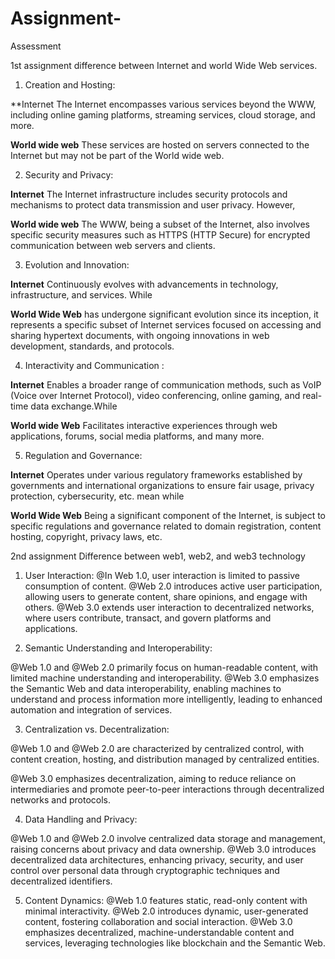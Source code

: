 # Assignment-
Assessment 
  
  1st assignment
 difference between Internet and world Wide Web services.

1. Creation and Hosting:

**Internet 
 The Internet encompasses various services beyond the WWW, including online gaming platforms, streaming services, cloud storage, and more.

**World wide web**
 These services are hosted on servers connected to the Internet but may not be part of the World wide web.


2. Security and Privacy: 

**Internet**
 The Internet infrastructure includes security protocols and mechanisms to protect data transmission and user privacy. However, 

**World wide web**
The WWW, being a subset of the Internet, also involves specific security measures such as HTTPS (HTTP Secure) for encrypted communication between web servers and clients.

3. Evolution and Innovation:

**Internet**
 Continuously evolves with advancements in technology, infrastructure, and services. While 

**World Wide Web**
has undergone significant evolution since its inception, it represents a specific subset of Internet services focused on accessing and sharing hypertext documents, with ongoing innovations in web development, standards, and protocols.


4. Interactivity and Communication :

**Internet**
 Enables a broader range of communication methods, such as VoIP (Voice over Internet Protocol), video conferencing, online gaming, and real-time data exchange.While

 **World wide Web**
Facilitates interactive experiences through web applications, forums, social media platforms, and many more.


5. Regulation and Governance:

 **Internet**
 Operates under various regulatory frameworks established by governments and international organizations to ensure fair usage, privacy protection, cybersecurity, etc. mean while 

**World Wide Web**
 Being a significant component of the Internet, is subject to specific regulations and governance related to domain registration, content hosting, copyright, privacy laws, etc.



  2nd assignment
Difference between web1, web2, and web3 technology




1. User Interaction:
 @In Web 1.0, user interaction is limited to passive consumption of content.
 @Web 2.0 introduces active user participation, allowing users to generate content, share opinions, and engage with others.
 @Web 3.0 extends user interaction to decentralized networks, where users contribute, transact, and govern platforms and applications.

2. Semantic Understanding and Interoperability:
   
 @Web 1.0 and @Web 2.0 primarily focus on human-readable content, with limited machine understanding and interoperability.
 @Web 3.0 emphasizes the Semantic Web and data interoperability, enabling machines to understand and process information more intelligently, leading to enhanced automation and integration of services.


3. Centralization vs. Decentralization:

 @Web 1.0 and @Web 2.0 are characterized by centralized control, with content creation, hosting, and distribution managed by centralized entities.

 @Web 3.0 emphasizes decentralization, aiming to reduce reliance on intermediaries and promote peer-to-peer interactions through decentralized networks and protocols.

4. Data Handling and Privacy:
 
 @Web 1.0 and @Web 2.0 involve centralized data storage and management, raising concerns about privacy and data ownership.
 @Web 3.0 introduces decentralized data architectures, enhancing privacy, security, and user control over personal data through cryptographic techniques and decentralized identifiers.

5. Content Dynamics:
  @Web 1.0 features static, read-only content with minimal interactivity.
  @Web 2.0 introduces dynamic, user-generated content, fostering collaboration and social interaction.
  @Web 3.0 emphasizes decentralized, machine-understandable content and services, leveraging technologies like blockchain and the Semantic Web.



 
